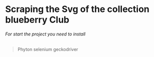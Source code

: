 # Scraping the Svg of the collection blueberry Club

###### For start the project you need to install
>  Phyton selenium geckodriver                              